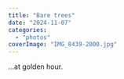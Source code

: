 ```yaml
---
title: "Bare trees"
date: "2024-11-07"
categories: 
  - "photos"
coverImage: "IMG_8439-2000.jpg"
---
```


...at golden hour.

